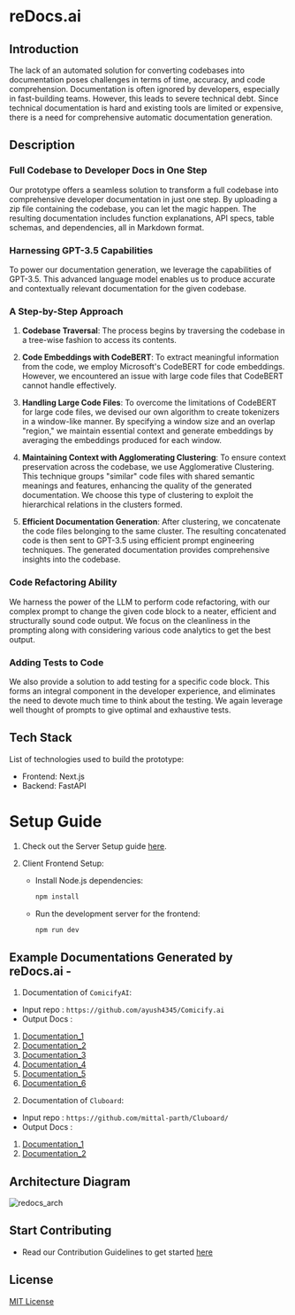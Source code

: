 # reDocs.ai

## Introduction
The lack of an automated solution for converting codebases into documentation poses challenges in terms of time, accuracy, and code comprehension. Documentation is often ignored by developers, especially in fast-building teams. However, this leads to severe technical debt. Since technical documentation is hard and existing tools are limited or expensive, there is a need for comprehensive automatic documentation generation.

## Description

### Full Codebase to Developer Docs in One Step
Our prototype offers a seamless solution to transform a full codebase into comprehensive developer documentation in just one step. By uploading a zip file containing the codebase, you can let the magic happen. The resulting documentation includes function explanations, API specs, table schemas, and dependencies, all in Markdown format.

### Harnessing GPT-3.5 Capabilities
To power our documentation generation, we leverage the capabilities of GPT-3.5. This advanced language model enables us to produce accurate and contextually relevant documentation for the given codebase.

### A Step-by-Step Approach

1. **Codebase Traversal**: The process begins by traversing the codebase in a tree-wise fashion to access its contents.

2. **Code Embeddings with CodeBERT**: To extract meaningful information from the code, we employ Microsoft's CodeBERT for code embeddings. However, we encountered an issue with large code files that CodeBERT cannot handle effectively.

3. **Handling Large Code Files**: To overcome the limitations of CodeBERT for large code files, we devised our own algorithm to create tokenizers in a window-like manner. By specifying a window size and an overlap "region," we maintain essential context and generate embeddings by averaging the embeddings produced for each window.

4. **Maintaining Context with Agglomerating Clustering**: To ensure context preservation across the codebase, we use Agglomerative Clustering. This technique groups "similar" code files with shared semantic meanings and features, enhancing the quality of the generated documentation. We choose this type of clustering to exploit the hierarchical relations in the clusters formed.

5. **Efficient Documentation Generation**: After clustering, we concatenate the code files belonging to the same cluster. The resulting concatenated code is then sent to GPT-3.5 using efficient prompt engineering techniques. The generated documentation provides comprehensive insights into the codebase.

### Code Refactoring Ability
We harness the power of the LLM to perform code refactoring, with our complex prompt to change the given code block to a neater, efficient and structurally sound code output. We focus on the cleanliness in the prompting along with considering various code analytics to get the best output.

### Adding Tests to Code
We also provide a solution to add testing for a specific code block. This forms an integral component in the developer experience, and eliminates the need to devote much time to think about the testing. We again leverage well thought of prompts to give optimal and exhaustive tests.


## Tech Stack
List of technologies used to build the prototype:

- Frontend: Next.js
- Backend: FastAPI

# Setup Guide

1. Check out the Server Setup guide [here](/server/README.md).

2. Client Frontend Setup:

   * Install Node.js dependencies:

      ```bash
      npm install
      ```


   * Run the development server for the frontend:

      ```bash
      npm run dev
      ```

## Example Documentations Generated by reDocs.ai - 

1) Documentation of `ComicifyAI`:

- Input repo : `https://github.com/ayush4345/Comicify.ai`
- Output Docs :

1. [Documentation_1](/client/examples/comicify/output0.md)
2. [Documentation_2](/client/examples/comicify/output1.md)
3. [Documentation_3](/client/examples/comicify/output2.md)
4. [Documentation_4](/client/examples/comicify/output3.md)
5. [Documentation_5](/client/examples/comicify/output4.md)
6. [Documentation_6](/client/examples/comicify/output5.md)

2) Documentation of `Cluboard`:

- Input repo : `https://github.com/mittal-parth/Cluboard/`
- Output Docs :

1. [Documentation_1](/client/examples/clubhouse/output0.md)
2. [Documentation_2](/client/examples/clubhouse/output1.md)
## Architecture Diagram

![redocs_arch](https://github.com/LPE-Labs/reDocs.ai/assets/97223188/c475e191-64d1-4e40-a8df-4f65423655fa)


## Start Contributing

* Read our Contribution Guidelines to get started [here](./CONTRIBUTING.md)
## License

[MIT License](./LICENSE)
